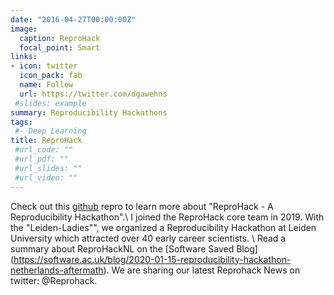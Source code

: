 ```yaml
---
date: "2016-04-27T00:00:00Z"
image:
  caption: ReproHack
  focal_point: Smart
links:
- icon: twitter
  icon_pack: fab
  name: Follow
  url: https://twitter.com/dgawehns
 #slides: example
summary: Reproducibility Hackathons
tags:
 #- Deep Learning
title: ReproHack
 #url_code: ""
 #url_pdf: ""
 #url_slides: ""
 #url_video: ""
---
```


Check out this [github](https://reprohack.github.io/reprohack-hq/) repro to learn more about "ReproHack - A Reproducibility Hackathon".\\
I joined the ReproHack core team in 2019. With the "Leiden-Ladies"", we organized a Reproducibility Hackathon at Leiden University which attracted over 40 early career scientists. \\
Read a summary about ReproHackNL on the [Software Saved Blog] (https://software.ac.uk/blog/2020-01-15-reproducibility-hackathon-netherlands-aftermath). 
We are sharing our latest Reprohack News on twitter: @Reprohack. 


